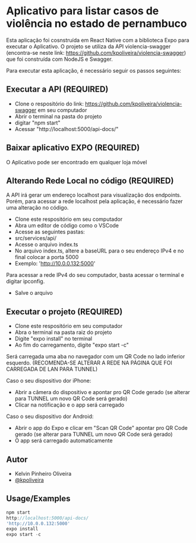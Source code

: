 
# Aplicativo para listar casos de violência no estado de pernambuco

Esta aplicação foi cosnstruída em React Native com a biblioteca Expo para executar o Aplicativo.
O projeto se utiliza da API violencia-swagger (encontra-se neste link: https://github.com/kpoliveira/violencia-swagger) que foi construída com NodeJS e Swagger.

Para executar esta aplicação, é necessário seguir os passos seguintes:




## Executar a API (REQUIRED)



- Clone o respositório do link: https://github.com/kpoliveira/violencia-swagger em seu computador
- Abrir o terminal na pasta do projeto
- digitar "npm start"
- Acessar "http://localhost:5000/api-docs/"


## Baixar aplicativo EXPO (REQUIRED)

O Aplicativo pode ser encontrado em qualquer loja móvel

## Alterando Rede Local no código (REQUIRED)

A API irá gerar um endereço localhost para visualização dos endpoints.
Porém, para acessar a rede localhost pela aplicação, é necessário fazer uma alteração no código.

- Clone este respositório em seu computador
- Abra um editor de código como o VSCode
- Acesse as seguintes pastas:
- src/services/api/
- Acesse o arquivo index.ts
- No arquivo index.ts, altere a baseURL para o seu endereço IPv4 e no final colocar a porta 5000
- Exemplo: 'http://10.0.0.132:5000'

Para acessar a rede IPv4 do seu computador, basta acessar o terminal e digitar ipconfig.

- Salve o arquivo

## Executar o projeto (REQUIRED)



- Clone este respositório em seu computador
- Abra o terminal na pasta raiz do projeto
- Digite "expo install" no terminal
- Ao fim do carregamento, digite "expo start -c"

Será carregada uma aba no navegador com um QR Code no lado inferior esquerdo.
(RECOMENDA-SE ALTERAR A REDE NA PÁGINA QUE FOI CARREGADA DE LAN PARA TUNNEL)

Caso o seu dispositivo dor iPhone:
- Abrir a câmera do dispositivo e apontar pro QR Code gerado (se alterar para TUNNEL um novo QR Code será gerado)
- Clicar na notificação e o app será carregado

Caso o seu dispositivo dor Android:
- Abrir o app do Expo e clicar em "Scan QR Code" apontar pro QR Code gerado (se alterar para TUNNEL um novo QR Code será gerado)
- O app será carregado automaticamente
## Autor

- Kelvin Pinheiro Oliveira
- [@kpoliveira](https://github.com/kpoliveira)

  
## Usage/Examples

```javascript
npm start
http://localhost:5000/api-docs/
'http://10.0.0.132:5000'
expo install
expo start -c
```

  
